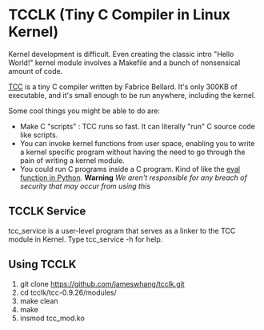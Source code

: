 # TCCLK (Tiny C Compiler in Linux Kernel)

Kernel development is difficult. Even creating the classic intro "Hello World!" kernel module involves a Makefile and a bunch of nonsensical amount of code. 

<a href="http://bellard.org/tcc">TCC</a> is a tiny C compiler written by Fabrice Bellard. It's only 300KB of executable, and it's small enough to be run anywhere, including the kernel.

Some cool things you might be able to do are:
- Make C "scripts" : TCC runs so fast. It can literally "run" C source code like scripts.
- You can invoke kernel functions from user space, enabling you to write a kernel specific program without having the need to go through the pain of writing a kernel module. 
- You could run C programs inside a C program. Kind of like the <a href="https://docs.python.org/2/library/functions.html#eval">eval function in Python</a>. 
<strong>Warning</strong> <i>We aren't responsible for any breach of security that may occur from using this</i>

## TCCLK Service
tcc_service is a user-level program that serves as a linker to the TCC module in Kernel. Type tcc_service -h for help.

## Using TCCLK
1. git clone https://github.com/jameswhang/tcclk.git
2. cd tcclk/tcc-0.9.26/modules/
3. make clean
4. make
5. insmod tcc_mod.ko
